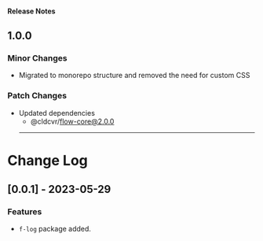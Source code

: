 <h4 className="margin-btm-8">Release Notes</h4>

## 1.0.0

### Minor Changes

- Migrated to monorepo structure and removed the need for custom CSS

### Patch Changes

- Updated dependencies
  - @cldcvr/flow-core@2.0.0
  <hr className="margin-btm-32" />

# Change Log

## [0.0.1] - 2023-05-29

### Features

- `f-log` package added.
